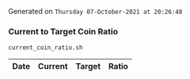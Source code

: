 Generated on `Thursday 07-October-2021 at 20:26:48`

### Current to Target Coin Ratio
`current_coin_ratio.sh`

Date|Current|Target|Ratio
---|---|---|---
